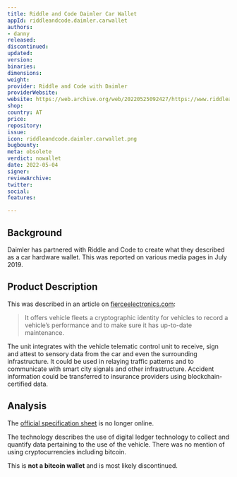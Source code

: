 ```yaml
---
title: Riddle and Code Daimler Car Wallet
appId: riddleandcode.daimler.carwallet
authors:
- danny
released: 
discontinued: 
updated: 
version: 
binaries: 
dimensions: 
weight: 
provider: Riddle and Code with Daimler
providerWebsite: 
website: https://web.archive.org/web/20220525092427/https://www.riddleandcode.com/news/car-wallet
shop: 
country: AT
price: 
repository: 
issue: 
icon: riddleandcode.daimler.carwallet.png
bugbounty: 
meta: obsolete
verdict: nowallet
date: 2022-05-04
signer: 
reviewArchive: 
twitter: 
social: 
features: 

---
```


## Background 

Daimler has partnered with Riddle and Code to create what they described as a car hardware wallet. This was reported on various media pages in July 2019. 

## Product Description 

This was described in an article on [fierceelectronics.com](https://www.fierceelectronics.com/electronics/daimler-partners-to-create-blockchain-hardware-wallet-for-fleet-cars):

> It offers vehicle fleets a cryptographic identity for vehicles to record a vehicle’s performance and to make sure it has up-to-date maintenance.
>
The unit integrates with the vehicle telematic control unit to receive, sign and attest to sensory data from the car and even the surrounding infrastructure. It could be used in relaying traffic patterns and to communicate with smart city signals and other infrastructure. Accident information could be transferred to insurance providers using blockchain-certified data. 

## Analysis 

The [official specification sheet](https://static1.squarespace.com/static/58f7bc39bebafb94498d25bf/t/5d3579bedca0840001b5104a/1563785666184/CarWallet_RIDDLE%26CODE_PR_English.pdf) is no longer online.

The technology describes the use of digital ledger technology to collect and quantify data pertaining to the use of the vehicle. There was no mention of using cryptocurrencies including bitcoin. 

This is **not a bitcoin wallet** and is most likely discontinued. 

 